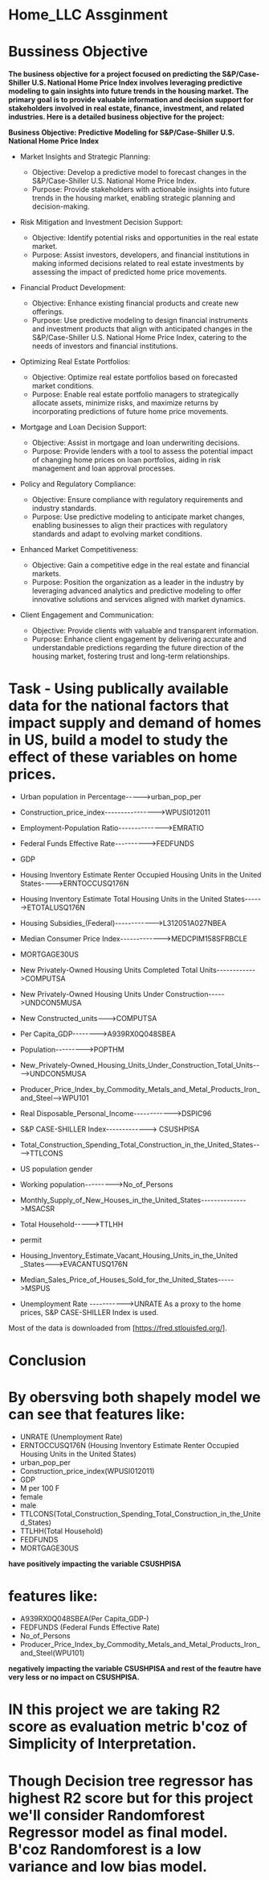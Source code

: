 # Home_LLC Assginment

# Bussiness Objective

**The business objective for a project focused on predicting the S&P/Case-Shiller U.S. National Home Price Index involves leveraging predictive modeling to gain insights into future trends in the housing market. The primary goal is to provide valuable information and decision support for stakeholders involved in real estate, finance, investment, and related industries. Here is a detailed business objective for the project:**

**Business Objective: Predictive Modeling for S&P/Case-Shiller U.S. National Home Price Index**

* Market Insights and Strategic Planning:

  * Objective: Develop a predictive model to forecast changes in the S&P/Case-Shiller U.S. National Home Price Index.
  * Purpose: Provide stakeholders with actionable insights into future trends in the housing market, enabling strategic planning and decision-making.

* Risk Mitigation and Investment Decision Support:
 
  * Objective: Identify potential risks and opportunities in the real estate market.
  * Purpose: Assist investors, developers, and financial institutions in making informed decisions related to real estate investments by assessing the impact of predicted home price movements.

* Financial Product Development:

  * Objective: Enhance existing financial products and create new offerings.
  * Purpose: Use predictive modeling to design financial instruments and investment products that align with anticipated changes in the S&P/Case-Shiller U.S. National Home Price Index, catering to the needs of investors and financial institutions.

* Optimizing Real Estate Portfolios:

  * Objective: Optimize real estate portfolios based on forecasted market conditions.
  * Purpose: Enable real estate portfolio managers to strategically allocate assets, minimize risks, and maximize returns by incorporating predictions of future home price movements.

* Mortgage and Loan Decision Support:

  * Objective: Assist in mortgage and loan underwriting decisions.
  * Purpose: Provide lenders with a tool to assess the potential impact of changing home prices on loan portfolios, aiding in risk management and loan approval processes.

* Policy and Regulatory Compliance:

  * Objective: Ensure compliance with regulatory requirements and industry standards.
  * Purpose: Use predictive modeling to anticipate market changes, enabling businesses to align their practices with regulatory standards and adapt to evolving market conditions.

* Enhanced Market Competitiveness:

  * Objective: Gain a competitive edge in the real estate and financial markets.
  * Purpose: Position the organization as a leader in the industry by leveraging advanced analytics and predictive modeling to offer innovative solutions and services aligned with market dynamics.

* Client Engagement and Communication:

  * Objective: Provide clients with valuable and transparent information.
  * Purpose: Enhance client engagement by delivering accurate and understandable predictions regarding the future direction of the housing market, fostering trust and long-term relationships.

# Task - Using publically available data for the national factors that impact supply and demand of homes in US, build a model to study the effect of these variables on home prices.

 * Urban population in Percentage----->urban_pop_per

*   Construction_price_index---------------->WPUSI012011
*   Employment-Population Ratio-------------->EMRATIO

*    Federal Funds Effective Rate---------->FEDFUNDS
*    GDP
*  Housing Inventory Estimate Renter Occupied Housing Units in the United States---->ERNTOCCUSQ176N	

* Housing Inventory Estimate Total Housing Units in the United States------>ETOTALUSQ176N	

*    Housing Subsidies_(Federal)------------>L312051A027NBEA

*    Median Consumer Price Index------------->MEDCPIM158SFRBCLE

*   MORTGAGE30US

* New Privately-Owned Housing Units Completed Total Units------------>COMPUTSA

*  New Privately-Owned Housing Units Under Construction----->UNDCON5MUSA

*    New Constructed_units--->COMPUTSA

*  Per Capita_GDP-------->A939RX0Q048SBEA

*  Population--------->POPTHM

*  New_Privately-Owned_Housing_Units_Under_Construction_Total_Units---->UNDCON5MUSA

* Producer_Price_Index_by_Commodity_Metals_and_Metal_Products_Iron_and_Steel-->WPU101

* Real Disposable_Personal_Income------------>DSPIC96

* S&P CASE-SHILLER Index-------------> CSUSHPISA

* Total_Construction_Spending_Total_Construction_in_the_United_States---->TTLCONS

* US population gender

* Working population--------->No_of_Persons

* Monthly_Supply_of_New_Houses_in_the_United_States-------------->MSACSR
* Total Household----->TTLHH
*  permit
*  Housing_Inventory_Estimate_Vacant_Housing_Units_in_the_United _States--->EVACANTUSQ176N

*  Median_Sales_Price_of_Houses_Sold_for_the_United_States----->MSPUS
*  Unemployment Rate ----------->UNRATE
As a proxy to the home prices, S&P CASE-SHILLER Index is used.

Most of the data is downloaded from [https://fred.stlouisfed.org/].

# Conclusion

# By obersving both shapely model we can see that features like:
* UNRATE (Unemployment Rate)
* ERNTOCCUSQ176N (Housing Inventory Estimate Renter Occupied Housing Units in the United States)
* urban_pop_per 
* Construction_price_index(WPUSI012011)
* GDP 
* M per 100 F 
* female
* male
* TTLCONS(Total_Construction_Spending_Total_Construction_in_the_United_States)
* TTLHH(Total Household)
* FEDFUNDS
* MORTGAGE30US 

**have positively impacting the variable CSUSHPISA** 
# features like: 
* A939RX0Q048SBEA(Per Capita_GDP-)
* FEDFUNDS (Federal Funds Effective Rate)
* No_of_Persons 
* Producer_Price_Index_by_Commodity_Metals_and_Metal_Products_Iron_and_Steel(WPU101) 

 **negatively impacting the variable CSUSHPISA and rest of the feautre have very less or no impact on CSUSHPISA.**

 # IN this project we are taking R2 score as evaluation metric b'coz of Simplicity of Interpretation.

 # **Though Decision tree regressor has highest R2 score but for this project we'll consider Randomforest Regressor model as final model. B'coz Randomforest is a low variance and low bias model**.
